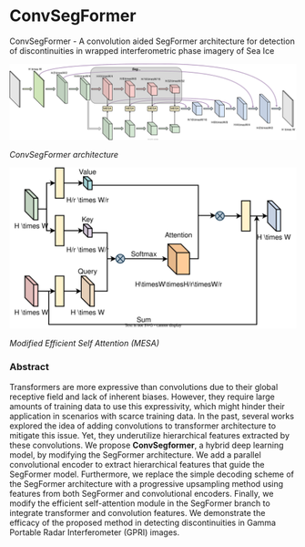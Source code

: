 # ConvSegFormer
ConvSegFormer - A convolution aided SegFormer architecture for detection of discontinuities in wrapped interferometric phase imagery of Sea Ice

![](/Images/ConvSegFormerB0.svg)

*ConvSegFormer architecture*

![](/Images/MESAPP.svg)

*Modified Efficient Self Attention (MESA)*

### Abstract

Transformers are more expressive than convolutions due to their global receptive field and lack of inherent biases. However, they require large amounts of training data to use this expressivity, which might hinder their application in scenarios with scarce training data. In the past, several works explored the idea of adding convolutions to transformer architecture to mitigate this issue. Yet, they underutilize hierarchical features extracted by these convolutions. We propose **ConvSegformer**, a hybrid deep learning model, by modifying the SegFormer architecture. We add a parallel convolutional encoder to extract hierarchical features that guide the SegFormer model. Furthermore, we replace the simple decoding scheme of the SegFormer architecture with a progressive upsampling method using features from both SegFormer and convolutional encoders. Finally, we modify the efficient self-attention module in the SegFormer branch to integrate transformer and convolution features. We demonstrate the efficacy of the proposed method in detecting discontinuities in Gamma Portable Radar Interferometer (GPRI) images.
